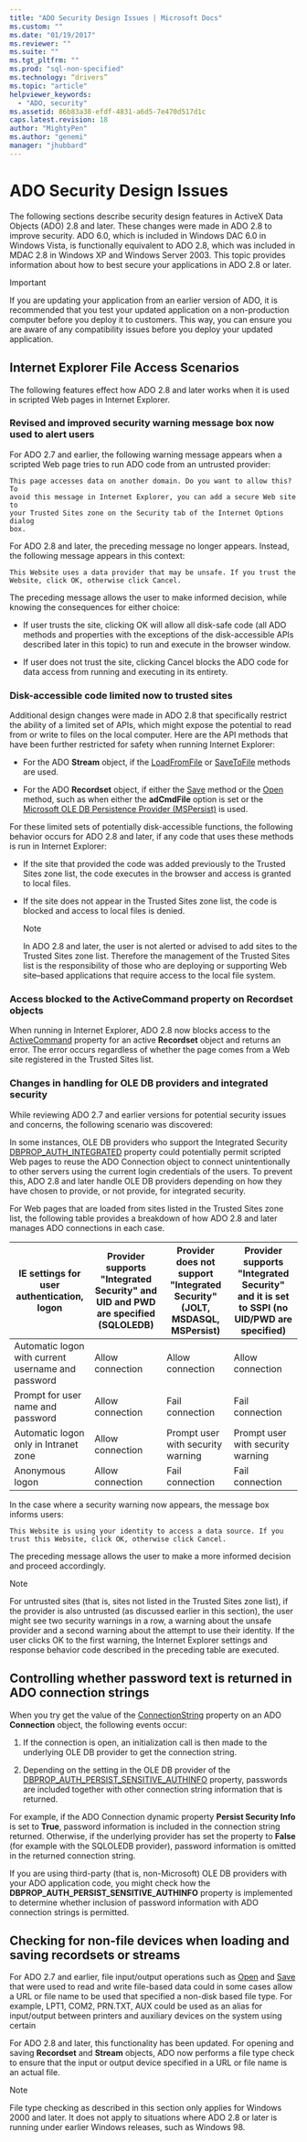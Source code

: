 ```yaml
---
title: "ADO Security Design Issues | Microsoft Docs"
ms.custom: ""
ms.date: "01/19/2017"
ms.reviewer: ""
ms.suite: ""
ms.tgt_pltfrm: ""
ms.prod: "sql-non-specified"
ms.technology: “drivers”
ms.topic: "article"
helpviewer_keywords: 
  - "ADO, security"
ms.assetid: 86b83a38-efdf-4831-a6d5-7e470d517d1c
caps.latest.revision: 18
author: "MightyPen"
ms.author: "genemi"
manager: "jhubbard"
---
```

# ADO Security Design Issues
The following sections describe security design features in ActiveX Data Objects (ADO) 2.8 and later. These changes were made in ADO 2.8 to improve security. ADO 6.0, which is included in Windows DAC 6.0 in Windows Vista, is functionally equivalent to ADO 2.8, which was included in MDAC 2.8 in Windows XP and Windows Server 2003. This topic provides information about how to best secure your applications in ADO 2.8 or later.  
  
> [!IMPORTANT]
>  If you are updating your application from an earlier version of ADO, it is recommended that you test your updated application on a non-production computer before you deploy it to customers. This way, you can ensure you are aware of any compatibility issues before you deploy your updated application.  
  
## Internet Explorer File Access Scenarios  
 The following features effect how ADO 2.8 and later works when it is used in scripted Web pages in Internet Explorer.  
  
### Revised and improved security warning message box now used to alert users  
 For ADO 2.7 and earlier, the following warning message appears when a scripted Web page tries to run ADO code from an untrusted provider:  
  
```  
This page accesses data on another domain. Do you want to allow this? To   
avoid this message in Internet Explorer, you can add a secure Web site to   
your Trusted Sites zone on the Security tab of the Internet Options dialog   
box.  
```  
  
 For ADO 2.8 and later, the preceding message no longer appears. Instead, the following message appears in this context:  
  
```  
This Website uses a data provider that may be unsafe. If you trust the   
Website, click OK, otherwise click Cancel.  
```  
  
 The preceding message allows the user to make informed decision, while knowing the consequences for either choice:  
  
-   If user trusts the site, clicking OK will allow all disk-safe code (all ADO methods and properties with the exceptions of the disk-accessible APIs described later in this topic) to run and execute in the browser window.  
  
-   If user does not trust the site, clicking Cancel blocks the ADO code for data access from running and executing in its entirety.  
  
### Disk-accessible code limited now to trusted sites  
 Additional design changes were made in ADO 2.8 that specifically restrict the ability of a limited set of APIs, which might expose the potential to read from or write to files on the local computer. Here are the API methods that have been further restricted for safety when running Internet Explorer:  
  
-   For the ADO **Stream** object, if the [LoadFromFile](../../ado/reference/ado-api/loadfromfile-method-ado.md) or [SaveToFile](../../ado/reference/ado-api/savetofile-method.md) methods are used.  
  
-   For the ADO **Recordset** object, if either the [Save](../../ado/reference/ado-api/save-method.md) method or the [Open](../../ado/reference/ado-api/open-method-ado-recordset.md) method, such as when either the **adCmdFile** option is set or the [Microsoft OLE DB Persistence Provider (MSPersist)](../../ado/guide/appendixes/microsoft-ole-db-persistence-provider-ado-service-provider.md) is used.  
  
 For these limited sets of potentially disk-accessible functions, the following behavior occurs for ADO 2.8 and later, if any code that uses these methods is run in Internet Explorer:  
  
-   If the site that provided the code was added previously to the Trusted Sites zone list, the code executes in the browser and access is granted to local files.  
  
-   If the site does not appear in the Trusted Sites zone list, the code is blocked and access to local files is denied.  
  
    > [!NOTE]
    >  In ADO 2.8 and later, the user is not alerted or advised to add sites to the Trusted Sites zone list. Therefore the management of the Trusted Sites list is the responsibility of those who are deploying or supporting Web site–based applications that require access to the local file system.  
  
### Access blocked to the ActiveCommand property on Recordset objects  
 When running in Internet Explorer, ADO 2.8 now blocks access to the [ActiveCommand](../../ado/reference/ado-api/activecommand-property-ado.md) property for an active **Recordset** object and returns an error. The error occurs regardless of whether the page comes from a Web site registered in the Trusted Sites list.  
  
### Changes in handling for OLE DB providers and integrated security  
 While reviewing ADO 2.7 and earlier versions for potential security issues and concerns, the following scenario was discovered:  
  
 In some instances, OLE DB providers who support the Integrated Security [DBPROP_AUTH_INTEGRATED](https://msdn.microsoft.com/library/windows/desktop/ms712973.aspx) property could potentially permit scripted Web pages to reuse the ADO Connection object to connect unintentionally to other servers using the current login credentials of the users. To prevent this, ADO 2.8 and later handle OLE DB providers depending on how they have chosen to provide, or not provide, for integrated security.  
  
 For Web pages that are loaded from sites listed in the Trusted Sites zone list, the following table provides a breakdown of how ADO 2.8 and later manages ADO connections in each case.  
  
|IE settings for user authentication, logon|Provider supports "Integrated Security" and UID and PWD are specified (SQLOLEDB)|Provider does not support "Integrated Security" (JOLT, MSDASQL, MSPersist)|Provider supports "Integrated Security" and it is set to SSPI (no UID/PWD are specified)|  
|------------------------------------------------|----------------------------------------------------------------------------------------|----------------------------------------------------------------------------------|-------------------------------------------------------------------------------------------------|  
|Automatic logon with current username and password|Allow connection|Allow connection|Allow connection|  
|Prompt for user name and password|Allow connection|Fail connection|Fail connection|  
|Automatic logon only in Intranet zone|Allow connection|Prompt user with security warning|Prompt user with security warning|  
|Anonymous logon|Allow connection|Fail connection|Fail connection|  
  
 In the case where a security warning now appears, the message box informs users:  
  
```  
This Website is using your identity to access a data source. If you trust this Website, click OK, otherwise click Cancel.  
```  
  
 The preceding message allows the user to make a more informed decision and proceed accordingly.  
  
> [!NOTE]
>  For untrusted sites (that is, sites not listed in the Trusted Sites zone list), if the provider is also untrusted (as discussed earlier in this section), the user might see two security warnings in a row, a warning about the unsafe provider and a second warning about the attempt to use their identity. If the user clicks OK to the first warning, the Internet Explorer settings and response behavior code described in the preceding table are executed.  
  
## Controlling whether password text is returned in ADO connection strings  
 When you try get the value of the [ConnectionString](../../ado/reference/ado-api/connectionstring-property-ado.md) property on an ADO **Connection** object, the following events occur:  
  
1.  If the connection is open, an initialization call is then made to the underlying OLE DB provider to get the connection string.  
  
2.  Depending on the setting in the OLE DB provider of the [DBPROP_AUTH_PERSIST_SENSITIVE_AUTHINFO](https://msdn.microsoft.com/library/windows/desktop/ms714905.aspx) property, passwords are included together with other connection string information that is returned.  
  
 For example, if the ADO Connection dynamic property **Persist Security Info** is set to **True**, password information is included in the connection string returned. Otherwise, if the underlying provider has set the property to **False** (for example with the SQLOLEDB provider), password information is omitted in the returned connection string.  
  
 If you are using third-party (that is, non-Microsoft) OLE DB providers with your ADO application code, you might check how the **DBPROP_AUTH_PERSIST_SENSITIVE_AUTHINFO** property is implemented to determine whether inclusion of password information with ADO connection strings is permitted.  
  
## Checking for non-file devices when loading and saving recordsets or streams  
 For ADO 2.7 and earlier, file input/output operations such as [Open](../../ado/reference/ado-api/open-method-ado-recordset.md) and [Save](../../ado/reference/ado-api/save-method.md) that were used to read and write file-based data could in some cases allow a URL or file name to be used that specified a non-disk based file type. For example, LPT1, COM2, PRN.TXT, AUX could be used as an alias for input/output between printers and auxiliary devices on the system using certain  
  
 For ADO 2.8 and later, this functionality has been updated. For opening and saving **Recordset** and **Stream** objects, ADO now performs a file type check to ensure that the input or output device specified in a URL or file name is an actual file.  
  
> [!NOTE]
>  File type checking as described in this section only applies for Windows 2000 and later. It does not apply to situations where ADO 2.8 or later is running under earlier Windows releases, such as Windows 98.